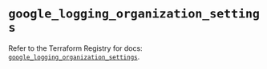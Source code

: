 # `google_logging_organization_settings`

Refer to the Terraform Registry for docs: [`google_logging_organization_settings`](https://registry.terraform.io/providers/hashicorp/google/6.22.0/docs/resources/logging_organization_settings).
